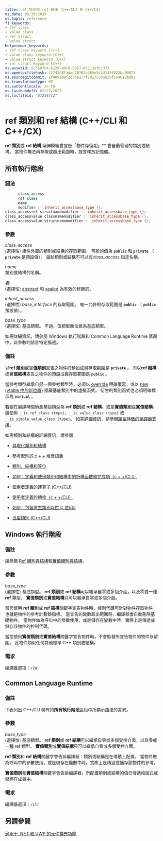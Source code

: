 ```yaml
---
title: ref 類別和 ref 結構 (C++/CLI 和 C++/CX)
ms.date: 05/30/2019
ms.topic: reference
f1_keywords:
- ref class
- value class
- ref struct
- value struct
helpviewer_keywords:
- ref class keyword [C++]
- value class keyword [C++]
- value struct keyword [C++]
- ref struct keyword [C++]
ms.assetid: 5c360764-b229-49c6-9357-66213afbc372
ms.openlocfilehash: 42742d8fadad78702a665e5c53119f022bc00971
ms.sourcegitcommit: 1f009ab0f2cc4a177f2d1353d5a38f164612bdb1
ms.translationtype: MT
ms.contentlocale: zh-TW
ms.lasthandoff: 07/27/2020
ms.locfileid: "87228722"
---
```

# <a name="ref-class-and-ref-struct--ccli-and-ccx"></a>ref 類別和 ref 結構 (C++/CLI 和 C++/CX)

**ref 類別**或 **ref 結構** 延伸模組會宣告「物件存留期」** 會自動管理的類別或結構。 當物件無法再存取或超出範圍時，就會釋放記憶體。

## <a name="all-runtimes"></a>所有執行階段

### <a name="syntax"></a>語法

```cpp
      class_access
      ref class
      name
      modifier :  inherit_accessbase_type {};
class_accessref structnamemodifier :  inherit_accessbase_type {};
class_accessvalue classnamemodifier :  inherit_accessbase_type {};
class_accessvalue structnamemodifier :  inherit_accessbase_type {};
```

### <a name="parameters"></a>參數

*class_access*<br/>
(選擇性) 組件外部的類別或結構的存取範圍。 可能的值為 **`public`** 和 **`private`** （ **`private`** 是預設值）。 巢狀類別或結構不可以有*class_access* 指定名稱。

*name*<br/>
類別或結構的名稱。

*者*<br/>
(選擇性) [abstract](abstract-cpp-component-extensions.md) 和 [sealed](sealed-cpp-component-extensions.md) 為有效的修飾詞。

*inherit_access*<br/>
(選擇性) *base_interface* 的存取範圍。 唯一允許的存取範圍是 **`public`** （ **`public`** 預設值）。

*base_type*<br/>
(選擇性) 基底類型。 不過，值類型無法做為基底類型。

如需詳細資訊，請參閱 Windows 執行階段和 Common Language Runtime 區段中，此參數的語言特定描述。

### <a name="remarks"></a>備註

以**ref 類別**或實**值類別**宣告之物件的預設成員存取範圍是 **`private`** 。 而以**ref 結構**或實**值結構**宣告之物件的預設成員存取範圍是 **`public`** 。

當參考類型繼承自另一個參考類型時，必須以 [override](override-cpp-component-extensions.md) 明確覆寫，或以 [new (vtable 中的新位置)](new-new-slot-in-vtable-cpp-component-extensions.md) 隱藏基底類別中的虛擬函式。 衍生的類別函式也必須明確標示為 **`virtual`** 。

若要在編譯時間偵測某個類型為 **ref 類別**或 **ref 結構**，或是**實值類別**或**實值結構**，請使用 `__is_ref_class (type)`、`__is_value_class (type)` 或 `__is_simple_value_class (type)`。 如需詳細資訊，請參閱[類型特徵的編譯器支援](compiler-support-for-type-traits-cpp-component-extensions.md)。

如需類別和結構的詳細資訊，請參閱

- [具現化類別和結構](../dotnet/how-to-define-and-consume-classes-and-structs-cpp-cli.md)

- [參考型別的 c + + 堆疊語義](../dotnet/cpp-stack-semantics-for-reference-types.md)

- [類別、結構和等位](../cpp/classes-and-structs-cpp.md)

- [如何：定義和使用類別和結構中的析構函數和完成項（c + +/CLI）](../dotnet/how-to-define-and-consume-classes-and-structs-cpp-cli.md#BKMK_Destructors_and_finalizers)

- [使用者定義的運算子 (C++/CLI)](../dotnet/user-defined-operators-cpp-cli.md)

- [使用者定義的轉換（c + +/CLI）](../dotnet/user-defined-conversions-cpp-cli.md)

- [如何：包裝原生類別以供 C 使用#](../dotnet/how-to-wrap-native-class-for-use-by-csharp.md)

- [泛型類別 (C++/CLI)](generic-classes-cpp-cli.md)

## <a name="windows-runtime"></a>Windows 執行階段

### <a name="remarks"></a>備註

請參閱 [Ref 類別與結構](../cppcx/ref-classes-and-structs-c-cx.md)和[實值類別與結構](../cppcx/value-classes-and-structs-c-cx.md)。

### <a name="parameters"></a>參數

*base_type*<br/>
(選擇性) 基底類型。 **ref 類別**或 **ref 結構**可以繼承自零或多個介面，以及零或一種 **ref** 類型。 **實值類別**或**實值結構**只可以繼承自零或多個介面。

當您使用 **ref 類別**或 **ref 結構**關鍵字宣告物件時，控制代碼可針對物件存取物件；也就是物件的參考計數器指標。 當宣告的變數超出範圍時，編譯器會自動刪除基礎物件。 當物件做為呼叫中的參數使用，或是儲存在變數中時，實際上是傳遞或儲存該物件的控制代碼。

當您使用**實值類別**或**實值結構**關鍵字宣告物件時，不會監督所宣告物件的物件存留期。 此物件類似任何其他標準 C++ 類別或結構。

### <a name="requirements"></a>需求

編譯器選項：`/ZW`

## <a name="common-language-runtime"></a>Common Language Runtime

### <a name="remarks"></a>備註

下表列出 C++/CLI 特有的**所有執行階段**區段中所顯示語法的差異。

### <a name="parameters"></a>參數

*base_type*<br/>
(選擇性) 基底類型。 **ref 類別**或 **ref 結構**可以繼承自零或多個受控介面，以及零或一種 ref 類型。 **實值類別**或**實值結構**只可以繼承自零或多個受控介面。

**ref 類別**和 **ref 結構**關鍵字會告訴編譯器：類別或結構是在堆積上配置。 當物件做為呼叫中的參數使用，或是儲存在變數中時，實際上是傳遞或儲存該物件的參考。

**實值類別**和**實值結構**關鍵字會告訴編譯器，所配置類別或結構的值已傳遞給函式或儲存在成員中。

### <a name="requirements"></a>需求

編譯器選項：`/clr`

## <a name="see-also"></a>另請參閱

[適用于 .NET 和 UWP 的元件擴充功能](component-extensions-for-runtime-platforms.md)
